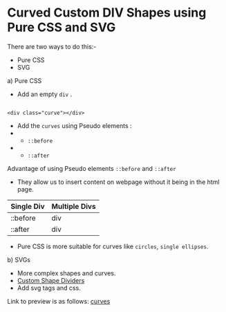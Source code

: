 # Curved Custom DIV Shapes using Pure CSS and SVG
There are two ways to do this:-
- Pure CSS
- SVG

a) Pure CSS
- Add an empty `div` .
```

<div class="curve"></div>

```

- Add the `curves` using Pseudo elements : 
- - `::before`
- - `::after`

Advantage of using Pseudo elements `::before` and `::after`
- They allow us to insert content on webpage without it being in the html page.

| Single Div   | Multiple Divs |
| ------------ | ------------- |
| ::before     | div           |
| ::after      | div           |

- Pure CSS is more suitable for curves like `circles`, `single ellipses`.


b) SVGs
- More complex shapes and curves.
- [Custom Shape Dividers](https://www.shapedivider.app/)
- Add svg tags and css.


Link to preview is as follows:
[curves](https://custom-curved-shapes.netlify.app/)